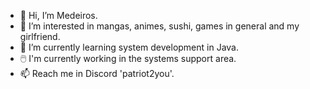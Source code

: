 - 👋 Hi, I’m Medeiros.
- 👀 I’m interested in mangas, animes, sushi, games in general and my girlfriend.
- 🌱 I’m currently learning system development in Java.
- 🖱️ I'm currently working in the systems support area.
- 📫 Reach me in Discord 'patriot2you'.
